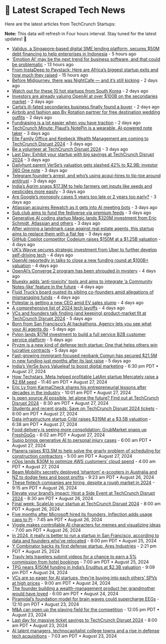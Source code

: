 
# 📰 Latest Scraped Tech News

Here are the latest articles from TechCrunch Startups:

**Note:** This data will refresh in Four hours interval. Stay tuned for the latest updates! 🔄
- [Validus, a Singapore-based digital SME lending platform, secures $50M debt financing to help enterprises in Indonesia](https://techcrunch.com/2024/09/01/validus-a-singapore-based-digital-sme-lending-platform-secures-50m-debt-financing-to-help-enterprises-in-indonesia/) - 5 hours ago
- [‘Emotion AI’ may be the next trend for business software, and that could be problematic](https://techcrunch.com/2024/09/01/emotion-ai-could-be-the-next-trend-for-business-software-and-that-could-be-problematic/) - 13 hours ago
- [From InstaDeep to Paystack: Here are Africa’s biggest startup exits and how much they raised](https://techcrunch.com/2024/09/01/from-instadeep-to-paystack-here-are-africas-biggest-startup-exits-and-how-much-they-raised/) - 15 hours ago
- [Before Midjourney, there was NightCafe — and it’s still kicking](https://techcrunch.com/2024/08/31/before-midjourney-there-was-nightcafe-and-its-still-kicking/) - 2 days ago
- [Watch out for these 10 hot startups from South Korea](https://techcrunch.com/2024/08/31/watch-out-for-these-10-hot-startups-from-south-korea/) - 2 days ago
- [Investors are already valuing OpenAI at over $100B on the secondaries market](https://techcrunch.com/2024/08/30/investors-are-already-valuing-openai-at-over-100b-on-the-secondaries-market/) - 2 days ago
- [Carta’s ill-fated secondaries business finally found a buyer](https://techcrunch.com/2024/08/30/cartas-ill-fated-secondaries-business-finally-found-a-buyer/) - 2 days ago
- [Airbnb and fashion app By Rotation partner for free destination wedding outfits](https://techcrunch.com/2024/08/30/airbnb-and-fashion-app-by-rotation-partner-for-free-destination-wedding-outfits/) - 2 days ago
- [Fundraising is a lot easier when you have traction](https://techcrunch.com/2024/08/30/fundraising-is-a-lot-easier-when-you-have-traction/) - 2 days ago
- [TechCrunch Minute: Plaud’s NotePin is a wearable, AI-powered note taker](https://techcrunch.com/video/techcrunch-minute-plauds-notepin-is-a-wearable-ai-powered-notetaker/) - 3 days ago
- [Elle Family Office and Keebeck Wealth Management are coming to TechCrunch Disrupt 2024](https://techcrunch.com/2024/08/30/elle-family-office-and-keebeck-wealth-management-are-coming-to-techcrunch-disrupt-2024/) - 3 days ago
- [Be a volunteer at TechCrunch Disrupt 2024](https://techcrunch.com/2024/08/30/be-a-volunteer-at-techcrunch-disrupt-2024/) - 3 days ago
- [Last Day: Exhibit your startup with big savings at TechCrunch Disrupt 2024](https://techcrunch.com/2024/08/30/last-day-exhibit-your-startup-with-big-savings-at-techcrunch-disrupt-2024/) - 3 days ago
- [Dailyhunt parent VerSe’s valuation gets slashed 42% to $2.9B: investor 360 One note](https://techcrunch.com/2024/08/30/dailyhunt-parent-verses-valuation-gets-slashed-42-to-2-9b-investor-note/) - 3 days ago
- [Telegram founder’s arrest, and who’s using acqui-hires to tip-toe around antitrust](https://techcrunch.com/podcast/telegram-founders-arrest-and-whos-using-acqui-hires-to-tip-toe-around-antitrust/) - 3 days ago
- [India’s Agrim snags $17.3M to help farmers get inputs like seeds and pesticides more easily](https://techcrunch.com/2024/08/29/indias-agrim-snags-17-3m-to-help-farmers-get-inputs-like-seeds-and-pesticides-more-easily/) - 3 days ago
- [Are Google’s monopoly cases 5 years too late or 2 years too early?](https://techcrunch.com/podcast/are-googles-monopoly-cases-5-years-too-late-or-2-years-too-early/) - 3 days ago
- [Atlassian acquires Rewatch as it gets into AI meeting bots](https://techcrunch.com/2024/08/29/atlassian-acquires-rewatch-as-it-gets-into-ai-meeting-bots/) - 3 days ago
- [Sub.club aims to fund the fediverse via premium feeds](https://techcrunch.com/2024/08/29/sub-club-aims-to-fund-the-fediverse-via-premium-feeds/) - 3 days ago
- [Generative AI coding startup Magic lands $320M investment from Eric Schmidt, Atlassian and others](https://techcrunch.com/2024/08/29/generative-ai-coding-startup-magic-lands-320m-investment-from-eric-schmidt-atlassian-and-others/) - 3 days ago
- [After winning a landmark case against real estate agents, this startup aims to replace them with a flat fee](https://techcrunch.com/2024/08/29/the-guy-who-sued-nar-over-real-estate-fees-has-co-founded-a-startup/) - 3 days ago
- [GitHub Copilot competitor Codeium raises $150M at a $1.25B valuation](https://techcrunch.com/2024/08/29/github-copilot-competitor-codeium-raises-150m-at-a-1-25b-valuation/) - 4 days ago
- [UK’s Wayve secures strategic investment from Uber to further develop self-driving tech](https://techcrunch.com/2024/08/29/uks-wayve-secures-strategic-investment-from-uber-to-further-develop-self-driving-tech/) - 4 days ago
- [OpenAI reportedly in talks to close a new funding round at $100B+ valuation](https://techcrunch.com/2024/08/28/openai-reportedly-in-talks-to-close-new-funding-round-at-100b-valuation/) - 4 days ago
- [OpenAI’s Converge 2 program has been shrouded in mystery](https://techcrunch.com/2024/08/28/openais-converge-2-program-has-been-shrouded-in-mystery/) - 4 days ago
- [Bluesky adds ‘anti-toxicity’ tools and aims to integrate ‘a Community Notes-like’ feature in the future](https://techcrunch.com/2024/08/28/bluesky-adds-anti-toxicity-tools-and-aims-to-integrate-a-community-notes-like-feature-in-the-future/) - 4 days ago
- [Fluid Truck’s board ousted its sibling co-founders amid allegations of mismanaging funds](https://techcrunch.com/2024/08/28/fluid-trucks-board-ousted-its-sibling-co-founders-amid-allegations-of-mismanaging-funds/) - 4 days ago
- [Polestar is getting a new CEO amid EV sales slump](https://techcrunch.com/2024/08/28/polestar-is-getting-a-new-ceo-amid-ev-sales-slump/) - 4 days ago
- [A comprehensive list of 2024 tech layoffs](https://techcrunch.com/2024/08/28/tech-layoffs-2024-list/) - 4 days ago
- [VCs and founders talk finding (and keeping) product-market fit at TechCrunch Disrupt 2024](https://techcrunch.com/2024/08/28/vcs-and-founders-talk-finding-and-keeping-product-market-fit-at-techcrunch-disrupt-2024/) - 5 days ago
- [Born from San Francisco’s AI hackathons, Agency lets you see what your AI agents do](https://techcrunch.com/2024/08/28/san-franciscos-ai-hackathons-agency-lets-you-see-what-your-ai-agents-do/) - 5 days ago
- [Pylon lands $17M investment to build a full service B2B customer service platform](https://techcrunch.com/2024/08/28/pylon-lands-17m-investment-to-build-a-full-service-b2b-customer-service-platform/) - 5 days ago
- [Pryzm is a new kind of defense tech startup: One that helps others win lucrative contracts](https://techcrunch.com/2024/08/28/pryzm-is-a-new-kind-of-defense-tech-startup-one-that-helps-others-win-lucrative-contracts/) - 5 days ago
- [Fast-growing immigrant-focused neobank Comun has secured $21.5M in new funding just months after its last raise](https://techcrunch.com/2024/08/28/fast-growing-neobank-comun-raised-21-5m-just-months-after-its-last-raise/) - 5 days ago
- [India’s VerSe buys Valueleaf to boost digital marketing](https://techcrunch.com/2024/08/27/indias-verse-buys-valueleaf-to-boost-digital-marketing/) - 6:30 pm PDT • August 27, 2024
- [How Techstars, Meta helped profitable LatAm startup Mercately raise a $2.6M seed](https://techcrunch.com/2024/08/27/how-techstars-meta-helped-profitable-latam-startup-mercately-raise-a-2-6m-seed/) - 11:40 am PDT • August 27, 2024
- [Eric Ly from KarmaCheck shares his entrepreneurial lessons after decades in the industry](https://techcrunch.com/podcast/eric-ly-from-karmacheck-shares-his-entrepreneurial-lessons-after-decades-in-the-industry/) - 10:01 am PDT • August 27, 2024
- [Is open source AI possible, let alone the future? Find out at TechCrunch Disrupt 2024](https://techcrunch.com/2024/08/27/is-open-source-ai-even-possible-let-alone-the-future-find-out-at-disrupt-2024/) - 8:30 am PDT • August 27, 2024
- [Students and recent grads: Save on TechCrunch Disrupt 2024 tickets](https://techcrunch.com/2024/08/27/students-and-recent-grads-save-on-techcrunch-disrupt-2024-tickets/) - 8:00 am PDT • August 27, 2024
- [Data infrastructure startup Cribl raises $319M at a $3.5B valuation](https://techcrunch.com/2024/08/27/data-infrastructure-startup-cribl-raises-319m-at-a-3-5b-valuation/) - 6:38 am PDT • August 27, 2024
- [Food delivery is seeing more consolidation: GrubMarket snaps up FreshGoGo](https://techcrunch.com/2024/08/27/food-delivery-is-seeing-more-consolidation-grubmarket-snaps-up-freshgogo/) - 6:02 am PDT • August 27, 2024
- [Supio brings generative AI to personal injury cases](https://techcrunch.com/2024/08/27/supio-brings-generative-ai-to-personal-injury-cases/) - 6:00 am PDT • August 27, 2024
- [Planera raises $13.5M to help solve the gnarly problem of scheduling for construction contractors](https://techcrunch.com/2024/08/27/planera-raises-13-5m-to-help-solve-the-gnarly-problem-of-scheduling-for-construction-contractors/) - 5:00 am PDT • August 27, 2024
- [nOps lands $30M to optimize AWS customers’ cloud spend](https://techcrunch.com/2024/08/27/nops-lands-30m-to-optimize-aws-customers-cloud-spend/) - 4:00 am PDT • August 27, 2024
- [Beam Mobility secretly deployed ‘phantom’ e-scooters in Australia and NZ to dodge fees and boost profits](https://techcrunch.com/2024/08/26/beam-mobility-secretly-deployed-phantom-e-scooters-in-australia-and-nz-to-dodge-fees-and-boost-profits/) - 9:23 am PDT • August 26, 2024
- [These fintech companies are hiring, despite a rough market in 2024](https://techcrunch.com/2024/08/26/these-fintech-companies-are-hiring-despite-a-rough-market-in-2024/) - 9:15 am PDT • August 26, 2024
- [Elevate your brand’s impact: Host a Side Event at TechCrunch Disrupt 2024](https://techcrunch.com/2024/08/26/elevate-your-brands-impact-host-a-side-event-at-techcrunch-disrupt-2024/) - 8:30 am PDT • August 26, 2024
- [Final week: ScaleUp your startup at TechCrunch Disrupt 2024](https://techcrunch.com/2024/08/26/final-week-scaleup-your-startup-at-techcrunch-disrupt-2024/) - 8:00 am PDT • August 26, 2024
- [Five months after Microsoft hired its founders, Inflection adds usage caps to Pi](https://techcrunch.com/2024/08/26/five-months-after-microsoft-hired-its-founders-inflection-adds-usage-caps-to-pi/) - 7:45 am PDT • August 26, 2024
- [Viggle makes controllable AI characters for memes and visualizing ideas](https://techcrunch.com/2024/08/26/viggle-makes-controllable-ai-characters-for-memes-and-visualizing-ideas/) - 7:00 am PDT • August 26, 2024
- [In 2024, it really is better to run a startup in San Francisco, according to data and founders who’ve relocated](https://techcrunch.com/2024/08/25/in-2024-it-really-is-better-to-run-a-startup-in-san-francisco-according-to-data-and-founders-whove-relocated/) - 8:00 pm PDT • August 25, 2024
- [Y Combinator backs its first defense startup, Ares Industries](https://techcrunch.com/2024/08/25/y-combinator-backs-its-first-defense-startup-ares-industries/) - 2:21 pm PDT • August 25, 2024
- [Travly lets travelers submit videos for a chance to earn a 5% commission from hotel bookings](https://techcrunch.com/2024/08/25/travly-social-discovery-booking-platform-travel-influencers/) - 7:00 am PDT • August 25, 2024
- [TPG nears $150M funding in India’s Eruditus at $2.3B valuation](https://techcrunch.com/2024/08/24/tpg-nears-150m-funding-in-indias-eruditus-at-2-3b-valuation/) - 9:09 pm PDT • August 24, 2024
- [VCs are so eager for AI startups, they’re buying into each others’ SPVs at high prices](https://techcrunch.com/2024/08/24/vcs-are-so-eager-for-ai-startups-theyre-buying-into-each-others-spvs-at-high-prices/) - 9:00 am PDT • August 24, 2024
- [The founder building a wealth-management product her grandmother would have loved](https://techcrunch.com/2024/08/24/the-founder-building-a-wealth-management-product-her-grandmother-would-have-loved/) - 6:00 am PDT • August 24, 2024
- [Piramidal’s foundation model for brain waves could supercharge EEGs](https://techcrunch.com/2024/08/23/piramidals-foundation-model-for-brainwaves-could-supercharge-eegs/) - 12:10 pm PDT • August 23, 2024
- [M&A can open up the playing field for the competition](https://techcrunch.com/2024/08/23/ma-can-open-up-the-playing-field-for-the-competition/) - 12:05 pm PDT • August 23, 2024
- [Last day for massive ticket savings to TechCrunch Disrupt 2024](https://techcrunch.com/2024/08/23/last-day-for-massive-ticket-savings-to-techcrunch-disrupt-2024/) - 8:00 am PDT • August 23, 2024
- [AI talent managers, technocapitalist college towns and a rise in defense tech acquisitions](https://techcrunch.com/podcast/ai-talent-managers-technocapitalist-college-towns-and-a-rise-in-defense-tech-acquisitions/) - 7:03 am PDT • August 23, 2024